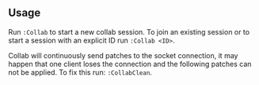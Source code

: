 ## Usage

Run `:Collab` to start a new collab session. To join an existing session or to 
start a session with an explicit ID run `:Collab <ID>`.

Collab will continuously send patches to the socket connection, it may happen 
that one client loses the connection and the following patches can not be 
applied. To fix this run: `:CollabClean`.

